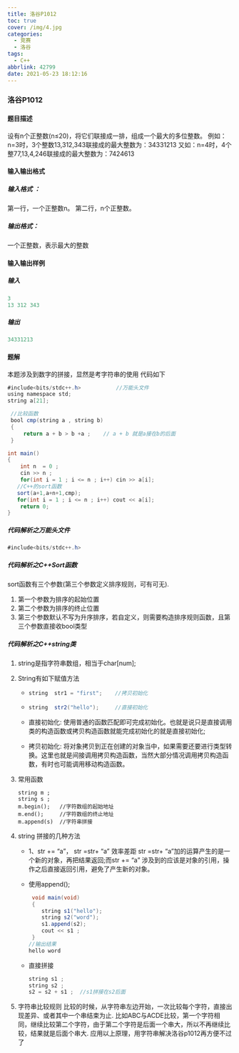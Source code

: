 ```yaml
---
title: 洛谷P1012
toc: true
cover: /img/4.jpg
categories:
  - 竞赛
  - 洛谷
tags:
  - C++
abbrlink: 42799
date: 2021-05-23 18:12:16
---
```


### 洛谷P1012

#### 题目描述

设有n个正整数(n≤20)，将它们联接成一排，组成一个最大的多位整数。<!-- more -->
例如：n=3时，3个整数13,312,343联接成的最大整数为：34331213
又如：n=4时，4个整77,13,4,246联接成的最大整数为：7424613

#### 输入输出格式

##### 输入格式 ：

第一行，一个正整数n。
第二行，n个正整数。

##### 输出格式：

一个正整数，表示最大的整数

#### 输入输出样例

##### 输入

```java
3
13 312 343
```

##### 输出

```java
34331213
```

#### 题解

本题涉及到数字的拼接，显然是考字符串的使用
代码如下

```java
#include<bits/stdc++.h>           //万能头文件
using namespace std;
string a[21];

 //比较函数
 bool cmp(string a , string b)
 {
     return a + b > b +a ;    // a + b 就是a接在b的后面
 }

int main()
{
    int n  = 0 ;
    cin >> n ;
    for(int i = 1 ; i <= n ; i++) cin >> a[i];
   //C++的sort函数
   sort(a+1,a+n+1,cmp);
   for(int i = 1 ; i <= n ; i++) cout << a[i];
    return 0;
}
```



##### 代码解析之万能头文件

```java
#include<bits/stdc++.h>
```

##### 代码解析之C++Sort函数

sort函数有三个参数(第三个参数定义排序规则，可有可无).

1. 第一个参数为排序的起始位置
2. 第二个参数为排序的终止位置
3. 第三个参数默认不写为升序排序，若自定义，则需要构造排序规则函数，且第三个参数直接收bool类型

##### 代码解析之C++string类

1. string是指字符串数组，相当于char[num];

2. String有如下赋值方法

   - ```java
     string  str1 = "first";    //拷贝初始化
     ```

   - ```java
     string  str2("hello");     //直接初始化
     ```

   - 直接初始化:
     使用普通的函数匹配即可完成初始化。也就是说只是直接调用类的构造函数或拷贝构造函数就能完成初始化的就是直接初始化;

   - 拷贝初始化:
     将对象拷贝到正在创建的对象当中，如果需要还要进行类型转换。这里也就是间接调用拷贝构造函数，当然大部分情况调用拷贝构造函数，有时也可能调用移动构造函数。

3. 常用函数

   ```
   string m ; 
   string s ;
   m.begin();   //字符数组的起始地址
   m.end();     //字符数组的终止地址
   m.append(s)  //字符串拼接
   ```

4. string 拼接的几种方法

   - 1、str += “a”， str =str+ “a” 效率差距
     str =str+ “a”加的运算产生的是一个新的对象，再把结果返回;而str += “a” 涉及到的应该是对象的引用，操作之后直接返回引用，避免了产生新的对象。

   - 使用append();

     ```java
      void main(void)
      {
         string s1("hello");
         string s2("word");
         s1.append(s2);
         cout << s1 ;
      }
     //输出结果
     hello word
     ```

   - 直接拼接

     ```java
     string s1 ;
     string s2 ;
     s2 = s2 + s1 ;  //s1拼接在s2后面
     ```

5. 字符串比较规则
   比较的时候，从字符串左边开始，一次比较每个字符，直接出现差异、或者其中一个串结束为止.
   比如ABC与ACDE比较，第一个字符相同，继续比较第二个字符，由于第二个字符是后面一个串大，所以不再继续比较，结果就是后面个串大.
   应用以上原理，用字符串解决洛谷p1012再方便不过了

